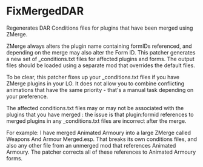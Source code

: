 # FixMergedDAR
Regenerates DAR Conditions files for plugins that have been merged using ZMerge.

ZMerge always alters the plugin name containing formIDs referenced, and depending on the merge may also alter the Form ID. This patcher generates a new set of _conditions.txt files for affected plugins and forms. The output files should be loaded using a separate mod that overrides the default files.

To be clear, this patcher fixes up your _conditions.txt files if you have ZMerge plugins in your LO. It does not allow you to combine conflicting animations that have the same priority - that's a manual task depending on your preference.

The affected conditions.txt files may or may not be associated with the plugins that you have merged : the issue is that plugin:formid references to merged plugins in any _conditions.txt files are incorrect after the merge.

For example: I have merged Animated Armoury into a large ZMerge called Weapons And Armour Merged.esp. That breaks its own conditions files, and also any other file from an unmerged mod that references Animated Armoury. The patcher corrects all of these references to Animated Armoury forms.
